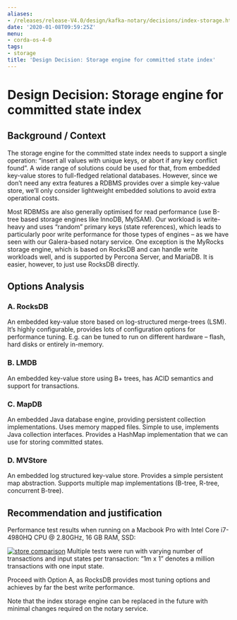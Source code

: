 ```yaml
---
aliases:
- /releases/release-V4.0/design/kafka-notary/decisions/index-storage.html
date: '2020-01-08T09:59:25Z'
menu:
- corda-os-4-0
tags:
- storage
title: 'Design Decision: Storage engine for committed state index'
---
```



# Design Decision: Storage engine for committed state index


## Background / Context

The storage engine for the committed state index needs to support a single operation: “insert all values with unique
                keys, or abort if any key conflict found”. A wide range of solutions could be used for that, from embedded key-value
                stores to full-fledged relational databases. However, since we don’t need any extra features a RDBMS provides over a
                simple key-value store, we’ll only consider lightweight embedded solutions to avoid extra operational costs.

Most RDBMSs are also generally optimised for read performance (use B-tree based storage engines like InnoDB, MyISAM).
                Our workload is write-heavy and  uses “random” primary keys (state references), which leads to particularly poor write
                performance for those types of engines – as we have seen with our Galera-based notary service. One exception is the
                MyRocks storage engine, which is based on RocksDB and can handle write workloads well, and is supported by Percona
                Server, and MariaDB. It is easier, however, to just use RocksDB directly.


## Options Analysis


### A. RocksDB

An embedded key-value store based on log-structured merge-trees (LSM). It’s highly configurable, provides lots of
                    configuration options for performance tuning. E.g. can be tuned to run on different hardware – flash, hard disks or
                    entirely in-memory.


### B. LMDB

An embedded key-value store using B+ trees, has ACID semantics and support for transactions.


### C. MapDB

An embedded Java database engine, providing persistent collection implementations. Uses memory mapped files. Simple to
                    use, implements Java collection interfaces. Provides a HashMap implementation that we can use for storing committed
                    states.


### D. MVStore

An embedded log structured key-value store. Provides a simple persistent map abstraction. Supports multiple map
                    implementations (B-tree, R-tree, concurrent B-tree).


## Recommendation and justification

Performance test results when running on a Macbook Pro with Intel Core i7-4980HQ CPU @ 2.80GHz, 16 GB RAM, SSD:

[![store comparison](design/kafka-notary/decisions/../images/store-comparison.png "store comparison")](../images/store-comparison.png)
            Multiple tests were run with varying number of transactions and input states per transaction: “1m x 1” denotes a million
                transactions with one input state.

Proceed with Option A, as RocksDB provides most tuning options and achieves by far the best write performance.

Note that the index storage engine can be replaced in the future with minimal changes required on the notary service.


